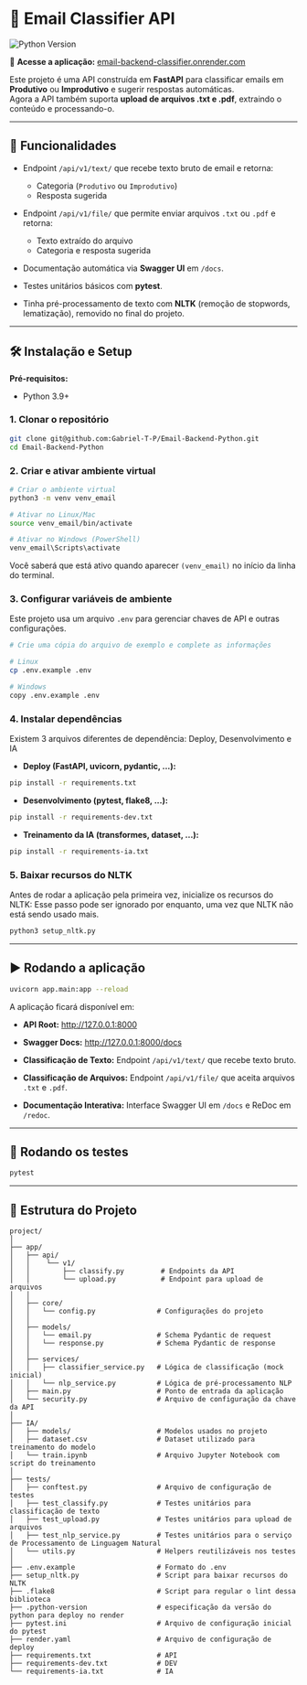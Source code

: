 # 📧 Email Classifier API

![Python Version](https://img.shields.io/badge/python-3.9+-blue.svg)

🔗 **Acesse a aplicação:**
[email-backend-classifier.onrender.com](https://email-backend-classifier.onrender.com/)

Este projeto é uma API construída em **FastAPI** para classificar emails em **Produtivo** ou **Improdutivo** e sugerir respostas automáticas.  
Agora a API também suporta **upload de arquivos .txt e .pdf**, extraindo o conteúdo e processando-o.

---

## 🚀 Funcionalidades

- Endpoint `/api/v1/text/` que recebe texto bruto de email e retorna:
  - Categoria (`Produtivo` ou `Improdutivo`)
  - Resposta sugerida

- Endpoint `/api/v1/file/` que permite enviar arquivos `.txt` ou `.pdf` e retorna:
  - Texto extraído do arquivo
  - Categoria e resposta sugerida

- Documentação automática via **Swagger UI** em `/docs`.

- Testes unitários básicos com **pytest**.

- Tinha pré-processamento de texto com **NLTK** (remoção de stopwords, lematização), removido no final do projeto.

---

## 🛠️ Instalação e Setup

**Pré-requisitos:**
- Python 3.9+

### 1. Clonar o repositório
```bash
git clone git@github.com:Gabriel-T-P/Email-Backend-Python.git
cd Email-Backend-Python
```

### 2. Criar e ativar ambiente virtual
```bash
# Criar o ambiente virtual
python3 -m venv venv_email

# Ativar no Linux/Mac
source venv_email/bin/activate

# Ativar no Windows (PowerShell)
venv_email\Scripts\activate
```

Você saberá que está ativo quando aparecer `(venv_email)` no início da linha do terminal.

### 3. Configurar variáveis de ambiente
Este projeto usa um arquivo `.env` para gerenciar chaves de API e outras configurações.

```bash
# Crie uma cópia do arquivo de exemplo e complete as informações

# Linux
cp .env.example .env

# Windows
copy .env.example .env
```

### 4. Instalar dependências
Existem 3 arquivos diferentes de dependência: Deploy, Desenvolvimento e IA

- **Deploy (FastAPI, uvicorn, pydantic, ...):**
```bash
pip install -r requirements.txt
```

- **Desenvolvimento (pytest, flake8, ...):**
```bash
pip install -r requirements-dev.txt
```

- **Treinamento da IA (transformes, dataset, ...):**
```bash
pip install -r requirements-ia.txt
```

### 5. Baixar recursos do NLTK
Antes de rodar a aplicação pela primeira vez, inicialize os recursos do NLTK:
Esse passo pode ser ignorado por enquanto, uma vez que NLTK não está sendo usado mais.
```bash
python3 setup_nltk.py
```

---

## ▶️ Rodando a aplicação

```bash
uvicorn app.main:app --reload
```

A aplicação ficará disponível em:
- **API Root:** http://127.0.0.1:8000  
- **Swagger Docs:** http://127.0.0.1:8000/docs  

- **Classificação de Texto:** Endpoint `/api/v1/text/` que recebe texto bruto.
- **Classificação de Arquivos:** Endpoint `/api/v1/file/` que aceita arquivos `.txt` e `.pdf`.
- **Documentação Interativa:** Interface Swagger UI em `/docs` e ReDoc em `/redoc`.

---

## 🧪 Rodando os testes

```bash
pytest
```

---

## 📂 Estrutura do Projeto

```
project/
│
├── app/                  
│   ├── api/
│   │    └── v1/
│   │        ├── classify.py         # Endpoints da API
│   │        └── upload.py           # Endpoint para upload de arquivos
│   │
│   ├── core/
│   │   └── config.py               # Configurações do projeto
│   │
│   ├── models/
│   │   └── email.py                # Schema Pydantic de request
│   │   └── response.py             # Schema Pydantic de response
│   │
│   ├── services/
│   │   ├── classifier_service.py   # Lógica de classificação (mock inicial)
│   │   └── nlp_service.py          # Lógica de pré-processamento NLP
│   ├── main.py                     # Ponto de entrada da aplicação
│   └── security.py                 # Arquivo de configuração da chave da API
│
├── IA/
│   ├── models/                     # Modelos usados no projeto
│   ├── dataset.csv                 # Dataset utilizado para treinamento do modelo
│   └── train.ipynb                 # Arquivo Jupyter Notebook com script do treinamento
│
├── tests/
│   ├── conftest.py                 # Arquivo de configuração de testes
│   ├── test_classify.py            # Testes unitários para classificação de texto
│   ├── test_upload.py              # Testes unitários para upload de arquivos
│   ├── test_nlp_service.py         # Testes unitários para o serviço de Processamento de Linguagem Natural
│   └── utils.py                    # Helpers reutilizáveis nos testes
│
├── .env.example                    # Formato do .env
├── setup_nltk.py                   # Script para baixar recursos do NLTK
├── .flake8                         # Script para regular o lint dessa biblioteca
├── .python-version                 # especificação da versão do python para deploy no render
├── pytest.ini                      # Arquivo de configuração inicial do pytest
├── render.yaml                     # Arquivo de configuração de deploy
├── requirements.txt                # API
├── requirements-dev.txt            # DEV
└── requirements-ia.txt             # IA
```